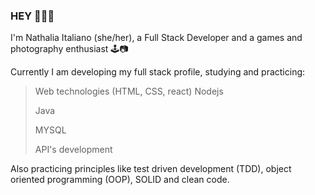 ### HEY 👩🏻‍💻
I'm Nathalia Italiano (she/her), a Full Stack Developer and a games and photography enthusiast 🕹️📷

Currently I am developing my full stack profile, studying and practicing:
> Web technologies (HTML, CSS, react)
>Nodejs
>
> Java
>
> MYSQL
>
> API's development

Also practicing principles like test driven development (TDD), object oriented programming (OOP), SOLID and clean code.

<!--
**nathaliaitaliano/nathaliaitaliano** is a ✨ _special_ ✨ repository because its `README.md` (this file) appears on your GitHub profile.

Here are some ideas to get you started:

- 🔭 I’m currently working on ...
- 🌱 I’m currently learning ...
- 👯 I’m looking to collaborate on ...
- 🤔 I’m looking for help with ...
- 💬 Ask me about ...
- 📫 How to reach me: ...
- 😄 Pronouns: ...
- ⚡ Fun fact: ...
-->

